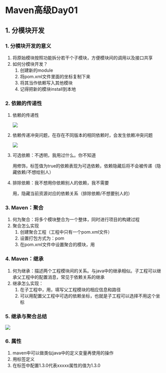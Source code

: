 # Maven高级Day01

## 1. 分模块开发

### 1. 分模块开发的意义

1. 将原始模块按照功能拆分若干个子模块，方便模块间的调用以及接口共享
2. 如何分模块开发？
   1. 创建新的module
   2. 将pom.xml文件里面的坐标复制下来
   3. 将其当作依赖写入其他模块
   4. 记得把新的模块install到本地

### 2. 依赖的传递性

1. 依赖的传递性

   ![](D:\学习\黑马Java\Spring学习\Maven高级Day01\笔记图片\依赖的传递性.png)

2. 依赖传递冲突问题，在存在不同版本的相同依赖时，会发生依赖冲突问题

   ![](D:\学习\黑马Java\Spring学习\Maven高级Day01\笔记图片\依赖冲突时，依赖的优先性.png)

3. 可选依赖：不透明，我用过什么。你不知道

   用<optional>修饰，标签值为true的依赖表现为可选依赖，依赖隐藏后将不会被传递（隐藏依赖/不想给别人）

4. 排除依赖：我不想用你依赖别人的依赖，我不需要

   用<exclusion>，隐藏当前资源对应的依赖关系（排除依赖/不想要别人的）



### 3. Maven：聚合

1. 何为聚合：将多个模块整合为一个整体，同时进行项目的构建过程
2. 聚合怎么实现
   1. 创建聚合工程（工程中只有一个pom.xml文件）
   2. 设置打包方式为：pom
   3. 在pom.xml文件中设置聚合的模块，用<modules>



### 4. Maven：继承

1. 何为继承：描述两个工程模块间的关系。与java中的继承相似。子工程可以继承父工程中的配置消息，常见于依赖关系的继承
2. 继承怎么实现：
   1. 在子工程中，用<parent>，填写父工程模块的相应信息和路径
   2. 可以用<dependencies>配置父工程中可选的依赖坐标，也就是子工程可以选择不用这个坐标



### 5. 继承与聚合总结

![](D:\学习\黑马Java\Spring学习\Maven高级Day01\笔记图片\继承与聚合的区别.png)



### 6. 属性

1. maven中可以做类似java中的定义变量再使用的操作
2. 用<properties>标签定义
3. 在<properties>标签中配置<XXXXX>1.3.0</XXXXXX>代表xxxxx属性的值为1.3.0